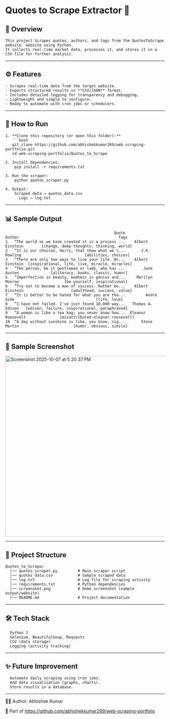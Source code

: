 # Quotes to Scrape Extractor 💬

## 📌 Overview
    This project Scrapes quotes, authors, and tags from the QuotesToScrape website. website using Python.  
    It collects real-time market data, processes it, and stores it in a CSV file for further analysis.

---

## ⚙️ Features
    - Scrapes real-time data from the target website.  
    - Exports structured results in **CSV/JSON** format.  
    - Includes detailed logging for transparency and debugging.  
    - Lightweight and simple to configure.  
    - Ready to automate with cron jobs or schedulers.

---

## 🚀 How to Run

    1. **Clone this repository (or open this folder):**
       ```bash
       git clone https://github.com/abhishekkumar269/web-scraping-portfolio.git
       cd web-scraping-portfolio/Quotes_to_Scrape
    
    2. Install dependencies:
        pip install -r requirements.txt
    
    3. Run the scraper:
        python quotes_scraper.py 
    
    4. Output:
        Scraped data → quotes_data.csv
          Logs → log.txt

---

## 📊 Sample Output
                                                    Quote             Author                                            Tags
    1   “The world as we have created it is a process ...    Albert Einstein        [change, deep-thoughts, thinking, world]
    2   “It is our choices, Harry, that show what we t...       J.K. Rowling                            [abilities, choices]
    3   “There are only two ways to live your life. On...    Albert Einstein  [inspirational, life, live, miracle, miracles]
    4   “The person, be it gentleman or lady, who has ...        Jane Austen              [aliteracy, books, classic, humor]
    5   “Imperfection is beauty, madness is genius and...     Marilyn Monroe                    [be-yourself, inspirational]
    6   “Try not to become a man of success. Rather be...    Albert Einstein                     [adulthood, success, value]
    7   “It is better to be hated for what you are tha...         André Gide                                    [life, love]
    8   “I have not failed. I've just found 10,000 way...   Thomas A. Edison   [edison, failure, inspirational, paraphrased]
    9   “A woman is like a tea bag; you never know how...  Eleanor Roosevelt               [misattributed-eleanor-roosevelt]
    10  “A day without sunshine is like, you know, nig...       Steve Martin                        [humor, obvious, simile]
                                            
---
## 📸 Sample Screenshot

<img width="828" height="570" alt="Screenshot 2025-10-07 at 5 20 37 PM" src="https://github.com/user-attachments/assets/bea7a738-5b0f-4fec-a243-daa01d112272" />


---
## 📂 Project Structure
      
    Quotes_to_Scrape/
      │── quotes_scraper.py         # Main scraper script
      │── quotes_data.csv           # Sample scraped data
      │── log.txt                   # Log file for scraping activity
      │── requirements.txt          # Python dependencies
      │── screenshot.png            # Demo screenshot (sample output/website)
      │── README.md                 # Project documentation
---

## 🛠️ Tech Stack

      Python 3
      Selenium, BeautifulSoup, Requests  
      CSV (data storage)
      Logging (activity tracking)

---
## ✨ Future Improvement

      Automate daily scraping using cron jobs.
      Add data visualization (graphs, charts).
      Store results in a database.

---
👨‍💻 Author: Abhishek Kumar

  🔗 Part of https://github.com/abhishekkumar269/web-scraping-portfolio
